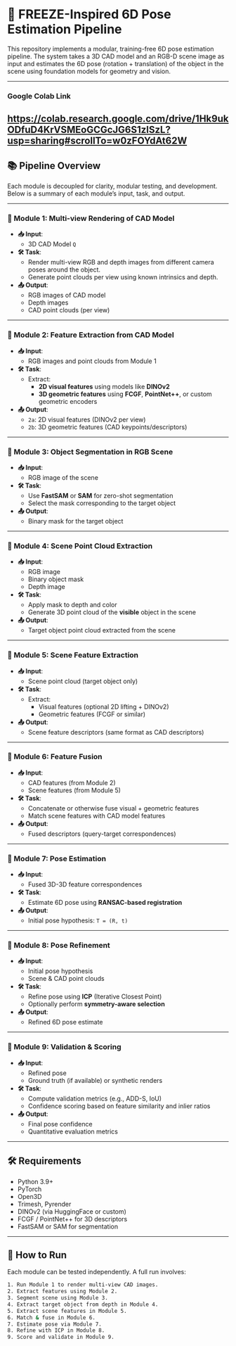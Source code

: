 # 🧊 FREEZE-Inspired 6D Pose Estimation Pipeline

This repository implements a modular, training-free 6D pose estimation pipeline. The system takes a 3D CAD model and an RGB-D scene image as input and estimates the 6D pose (rotation + translation) of the object in the scene using foundation models for geometry and vision.

---
### Google Colab Link
https://colab.research.google.com/drive/1Hk9ukODfuD4KrVSMEoGCGcJG6S1zISzL?usp=sharing#scrollTo=w0zFOYdAt62W
---

## 📚 Pipeline Overview

Each module is decoupled for clarity, modular testing, and development. Below is a summary of each module’s input, task, and output.

---

### 🔹 Module 1: Multi-view Rendering of CAD Model

- **📥 Input**: 
  - 3D CAD Model `Q`
- **🛠 Task**: 
  - Render multi-view RGB and depth images from different camera poses around the object.
  - Generate point clouds per view using known intrinsics and depth.
- **📤 Output**:
  - RGB images of CAD model
  - Depth images
  - CAD point clouds (per view)

---

### 🔹 Module 2: Feature Extraction from CAD Model

- **📥 Input**: 
  - RGB images and point clouds from Module 1
- **🛠 Task**: 
  - Extract:
    - **2D visual features** using models like **DINOv2**
    - **3D geometric features** using **FCGF**, **PointNet++**, or custom geometric encoders
- **📤 Output**:
  - `2a`: 2D visual features (DINOv2 per view)
  - `2b`: 3D geometric features (CAD keypoints/descriptors)

---

### 🔹 Module 3: Object Segmentation in RGB Scene

- **📥 Input**:
  - RGB image of the scene
- **🛠 Task**:
  - Use **FastSAM** or **SAM** for zero-shot segmentation
  - Select the mask corresponding to the target object
- **📤 Output**:
  - Binary mask for the target object

---

### 🔹 Module 4: Scene Point Cloud Extraction

- **📥 Input**:
  - RGB image
  - Binary object mask
  - Depth image
- **🛠 Task**:
  - Apply mask to depth and color
  - Generate 3D point cloud of the **visible** object in the scene
- **📤 Output**:
  - Target object point cloud extracted from the scene

---

### 🔹 Module 5: Scene Feature Extraction

- **📥 Input**:
  - Scene point cloud (target object only)
- **🛠 Task**:
  - Extract:
    - Visual features (optional 2D lifting + DINOv2)
    - Geometric features (FCGF or similar)
- **📤 Output**:
  - Scene feature descriptors (same format as CAD descriptors)

---

### 🔹 Module 6: Feature Fusion

- **📥 Input**:
  - CAD features (from Module 2)
  - Scene features (from Module 5)
- **🛠 Task**:
  - Concatenate or otherwise fuse visual + geometric features
  - Match scene features with CAD model features
- **📤 Output**:
  - Fused descriptors (query-target correspondences)

---

### 🔹 Module 7: Pose Estimation

- **📥 Input**:
  - Fused 3D-3D feature correspondences
- **🛠 Task**:
  - Estimate 6D pose using **RANSAC-based registration**
- **📤 Output**:
  - Initial pose hypothesis: `T = (R, t)`

---

### 🔹 Module 8: Pose Refinement

- **📥 Input**:
  - Initial pose hypothesis
  - Scene & CAD point clouds
- **🛠 Task**:
  - Refine pose using **ICP** (Iterative Closest Point)
  - Optionally perform **symmetry-aware selection**
- **📤 Output**:
  - Refined 6D pose estimate

---

### 🔹 Module 9: Validation & Scoring

- **📥 Input**:
  - Refined pose
  - Ground truth (if available) or synthetic renders
- **🛠 Task**:
  - Compute validation metrics (e.g., ADD-S, IoU)
  - Confidence scoring based on feature similarity and inlier ratios
- **📤 Output**:
  - Final pose confidence
  - Quantitative evaluation metrics

---

## 🛠 Requirements

- Python 3.9+
- PyTorch
- Open3D
- Trimesh, Pyrender
- DINOv2 (via HuggingFace or custom)
- FCGF / PointNet++ for 3D descriptors
- FastSAM or SAM for segmentation

---

## 🚀 How to Run

Each module can be tested independently. A full run involves:
```bash
1. Run Module 1 to render multi-view CAD images.
2. Extract features using Module 2.
3. Segment scene using Module 3.
4. Extract target object from depth in Module 4.
5. Extract scene features in Module 5.
6. Match & fuse in Module 6.
7. Estimate pose via Module 7.
8. Refine with ICP in Module 8.
9. Score and validate in Module 9.
